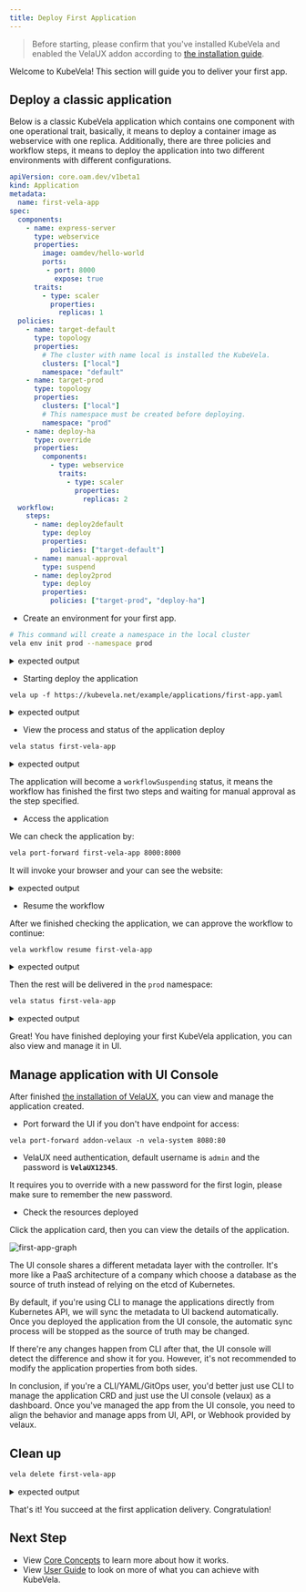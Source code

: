 ```yaml
---
title: Deploy First Application
---
```


> Before starting, please confirm that you've installed KubeVela and enabled the VelaUX addon according to [the installation guide](installation/install).

Welcome to KubeVela! This section will guide you to deliver your first app.

## Deploy a classic application

Below is a classic KubeVela application which contains one component with one operational trait, basically, it means to deploy a container image as webservice with one replica. Additionally, there are three policies and workflow steps, it means to deploy the application into two different environments with different configurations.

```yaml
apiVersion: core.oam.dev/v1beta1
kind: Application
metadata:
  name: first-vela-app
spec:
  components:
    - name: express-server
      type: webservice
      properties:
        image: oamdev/hello-world
        ports:
         - port: 8000
           expose: true
      traits:
        - type: scaler
          properties:
            replicas: 1
  policies:
    - name: target-default
      type: topology
      properties:
        # The cluster with name local is installed the KubeVela.
        clusters: ["local"]
        namespace: "default"
    - name: target-prod
      type: topology
      properties:
        clusters: ["local"]
        # This namespace must be created before deploying.
        namespace: "prod"
    - name: deploy-ha
      type: override
      properties:
        components:
          - type: webservice
            traits:
              - type: scaler
                properties:
                  replicas: 2
  workflow:
    steps:
      - name: deploy2default
        type: deploy
        properties:
          policies: ["target-default"]
      - name: manual-approval
        type: suspend
      - name: deploy2prod
        type: deploy
        properties:
          policies: ["target-prod", "deploy-ha"]
```

* Create an environment for your first app.

```bash
# This command will create a namespace in the local cluster
vela env init prod --namespace prod
```

<details>
<summary>expected output</summary>

```console
environment prod with namespace prod created
```
</details>

* Starting deploy the application

```
vela up -f https://kubevela.net/example/applications/first-app.yaml
```

<details>
<summary>expected output</summary>

```console
Applying an application in vela K8s object format...
I0516 15:45:18.123356   27156 apply.go:107] "creating object" name="first-vela-app" resource="core.oam.dev/v1beta1, Kind=Application"
✅ App has been deployed 🚀🚀🚀
    Port forward: vela port-forward first-vela-app
             SSH: vela exec first-vela-app
         Logging: vela logs first-vela-app
      App status: vela status first-vela-app
        Endpoint: vela status first-vela-app --endpoint
Application prod/first-vela-app applied.
```
</details>

* View the process and status of the application deploy

```bash
vela status first-vela-app
```

<details>
<summary>expected output</summary>

```console
About:

  Name:      	first-vela-app
  Namespace: 	prod
  Created at:	2022-05-16 15:45:18 +0800 CST
  Status:    	workflowSuspending

Workflow:

  ...

Services:

  - Name: express-server
    Cluster: local  Namespace: default
    Type: webservice
    Healthy Ready:1/1
    Traits:
      ✅ scaler
```
</details>

The application will become a `workflowSuspending` status, it means the workflow has finished the first two steps and waiting for manual approval as the step specified.

* Access the application

We can check the application by:

```bash
vela port-forward first-vela-app 8000:8000
```

It will invoke your browser and your can see the website:

<details>
<summary>expected output</summary>

```
<xmp>
Hello KubeVela! Make shipping applications more enjoyable. 

...snip...
```
</details>

* Resume the workflow

After we finished checking the application, we can approve the workflow to continue:

```bash
vela workflow resume first-vela-app
```

<details>
<summary>expected output</summary>

```console
Successfully resume workflow: first-vela-app
```
</details>

Then the rest will be delivered in the `prod` namespace:

```bash
vela status first-vela-app
```

<details>
<summary>expected output</summary>

```console
About:

  Name:      	first-vela-app
  Namespace: 	prod
  Created at:	2022-05-16 15:45:18 +0800 CST
  Status:    	running

Workflow:

  ...snipt...

Services:

  - Name: express-server
    Cluster: local  Namespace: prod
    Type: webservice
    Healthy Ready:2/2
    Traits:
      ✅ scaler
  - Name: express-server
    Cluster: local  Namespace: default
    Type: webservice
    Healthy Ready:1/1
    Traits:
      ✅ scaler
```
</details>

Great! You have finished deploying your first KubeVela application, you can also view and manage it in UI.

## Manage application with UI Console

After finished [the installation of VelaUX](./install#2-install-velaux), you can view and manage the application created.

* Port forward the UI if you don't have endpoint for access:

```
vela port-forward addon-velaux -n vela-system 8080:80
```

* VelaUX need authentication, default username is `admin` and the password is **`VelaUX12345`**.

It requires you to override with a new password for the first login, please make sure to remember the new password.

* Check the resources deployed

Click the application card, then you can view the details of the application.

![first-app-graph](https://static.kubevela.net/images/1.5/first-app-graph.jpg)

The UI console shares a different metadata layer with the controller. It's more like a PaaS architecture of a company which choose a database as the source of truth instead of relying on the etcd of Kubernetes.

By default, if you're using CLI to manage the applications directly from Kubernetes API, we will sync the metadata to UI backend automatically. Once you deployed the application from the UI console, the automatic sync process will be stopped as the source of truth may be changed.

If there're any changes happen from CLI after that, the UI console will detect the difference and show it for you. However, it's not recommended to modify the application properties from both sides.

In conclusion, if you're a CLI/YAML/GitOps user, you'd better just use CLI to manage the application CRD and just use the UI console (velaux) as a dashboard. Once you've managed the app from the UI console, you need to align the behavior and manage apps from UI, API, or Webhook provided by velaux.

## Clean up

```bash
vela delete first-vela-app
```

<details>
<summary>expected output</summary>

```console
Deleting Application "first-vela-app"
app "first-vela-app" deleted from namespace "prod"
```
</details>

That's it! You succeed at the first application delivery. Congratulation!

## Next Step

- View [Core Concepts](./getting-started/core-concept) to learn more about how it works.
- View [User Guide](./tutorials/webservice) to look on more of what you can achieve with KubeVela.
